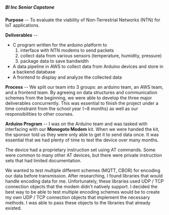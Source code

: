 ##### BI Inc Senior Capstone
**Purpose** -- To evaluate the viability of Non-Terrestrial Networks (NTN) for IoT applications.

**Deliverables** --
* C program written for the arduino platform to
    1. interface with NTN modems to send packets
    2. collect data from various sensors (temperature, humidity, pressure)
    3. package data to save bandwidth
* A data pipeline in AWS to collect data from Arduino devices and store in a backend database
* A frontend to display and analyze the collected data

**Process** -- We split our team into 3 groups: an arduino team, an AWS team, and a frontend team. By agreeing on data structures and communication schemes from the beginning, we were able to develop the three major deliverables concurrently. This was essential to finish the project under a time constraint from the school year (~8 months) as well as our responsibilities to other courses. 

**Arduino Program** -- I was on the Arduino team and was tasked with interfacing with our **Monogoto Modem** kit. When we were handed the kit, the sponsor told us they were only able to get it to send data once. It was essential that we had plenty of time to test the device over many months. 

The device had a proprietary instruction set using AT commands. Some were common to many other AT devices, but there were private instruction sets that had limited documentation.

We wanted to test multiple different schemes (MQTT, CBOR) for encoding our data before transmission. After researching, I found libraries that would handle encoding data for me. Unfortunately, these libraries used UDP / TCP connection objects that the modem didn't natively support. I decided the best way to be able to test multiple encoding schemes would be to create my own UDP / TCP connection objects that implement the necessary methods. I was able to pass these objects to the libraries that already existed. 
